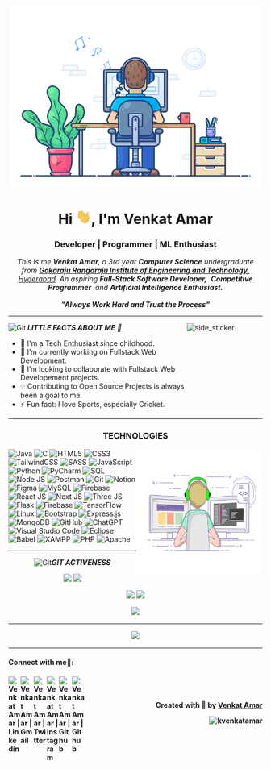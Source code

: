 <p align="center">
    <img src="https://github.com/kvenkatamar/kvenkatamar/blob/main/github.gif?raw=true" width="880px" height="360px">
</p>
<h1 align="center">Hi <img src="https://raw.githubusercontent.com/ABSphreak/ABSphreak/master/gifs/Hi.gif" width="30px" height="30px">, I'm Venkat Amar</h1>

<p align="center">
    <h3 align="center" color="green"> Developer | Programmer | ML Enthusiast </h3>
</p>

<!-- <img align="right" alt="GIF" src="github.gif" /> -->

<p align="center">
    <em>
        This is me <b>Venkat Amar</b>, a 3rd year <b>Computer Science</b> undergraduate from <a href="https://www.griet.ac.in/" color="white"> <b>Gokaraju Rangaraju Institute of Engineering and Technology</b>, Hyderabad</a>.
        An aspiring <b>Full-Stack Software Developer,</b>&nbsp; <b>Competitive Programmer</b>&nbsp; and <b>Artificial Intelligence Enthusiast.</b> 
        <br>
        <br>
        <b><i>"Always Work Hard and Trust the Process"</i></b>
    </em>
</p>

<hr>

<img align="right" width=150px height=150px alt="side_sticker" src="https://media.giphy.com/media/TEnXkcsHrP4YedChhA/giphy.gif" />

<p align="left">
 <img src="https://media.giphy.com/media/W5eoZHPpUx9sapR0eu/giphy.gif" width="30px" height="30px" alt="Git"/><i><b> LITTLE FACTS ABOUT ME 🧑 </b></i>
</p>

- 🧞 I'm a Tech Enthusiast since childhood.
- 🔭 I’m currently working on Fullstack Web Development.
- 👯 I’m looking to collaborate with Fullstack Web Developement projects.
- 💡 Contributing to Open Source Projects is always been a goal to me.
- ⚡ Fun fact: I love Sports, especially Cricket.


<hr>

<h3 align="center">TECHNOLOGIES</h3>

<img src="https://github.com/kvenkatamar/kvenkatamar/blob/main/skills.gif?raw=true" width="250px" height="250px" align="right">
<!-- <img src="https://github.com/kvenkatamar/kvenkatamar/blob/main/skills.gif?raw=true" align="right" alt="GIF" width="100px" height="100px"> 
<h4>💻 Languages:</h4> -->

![Java](https://img.shields.io/badge/java-%23ED8B00.svg?style=for-the-badge&logo=java&logoColor=white)
![C](https://img.shields.io/badge/c-%2300599C.svg?style=for-the-badge&logo=c&logoColor=white)
![HTML5](https://img.shields.io/badge/html5-%23E34F26.svg?style=for-the-badge&logo=html5&logoColor=white)
![CSS3](https://img.shields.io/badge/css3-%231572B6.svg?style=for-the-badge&logo=css3&logoColor=white)
![TailwindCSS](https://img.shields.io/badge/tailwindcss-%2338B2AC.svg?style=for-the-badge&logo=tailwind-css&logoColor=white) 
![SASS](https://img.shields.io/badge/SASS-hotpink.svg?style=for-the-badge&logo=SASS&logoColor=white) 
![JavaScript](https://img.shields.io/badge/javascript-%23323330.svg?style=for-the-badge&logo=javascript&logoColor=%23F7DF1E)
![Python](https://img.shields.io/badge/python-3670A0?style=for-the-badge&logo=python&logoColor=ffdd54)
![PyCharm](https://img.shields.io/badge/PyCharm-%23000000.svg?style=for-the-badge&logo=pycharm&logoColor=white)
![SQL](https://img.shields.io/badge/SQL-%23E89E0C.svg?style=for-the-badge&logo=sql&logoColor=white)
![Node JS](https://img.shields.io/badge/node.js-6DA55F?style=for-the-badge&logo=node.js&logoColor=white)
![Postman](https://img.shields.io/badge/Postman-FF6C37?style=for-the-badge&logo=postman&logoColor=white)
![Git](https://img.shields.io/badge/git-%23F05033.svg?style=for-the-badge&logo=git&logoColor=white)
![Notion](https://img.shields.io/badge/Notion-%23000000.svg?style=for-the-badge&logo=notion&logoColor=white)
![Figma](https://img.shields.io/badge/figma-%23F24E1E.svg?style=for-the-badge&logo=figma&logoColor=white)
![MySQL](https://img.shields.io/badge/MySQL-%2300599C.svg?style=for-the-badge&logo=mysql&logoColor=white)
![Firebase](https://img.shields.io/badge/firebase-%23039BE5.svg?style=for-the-badge&logo=firebase)
![React JS](https://img.shields.io/badge/react-%2320232a.svg?style=for-the-badge&logo=react&logoColor=%2361DAFB)
![Next JS](https://img.shields.io/badge/Next-black?style=for-the-badge&logo=next.js&logoColor=white)
![Three JS](https://img.shields.io/badge/Next-black?style=for-the-badge&logo=next.js&logoColor=white)
![Flask](https://img.shields.io/badge/Flask-%23000000.svg?style=for-the-badge&logo=flask&logoColor=white)
![Firebase](https://img.shields.io/badge/Firebase-%23FFCA28.svg?style=for-the-badge&logo=firebase&logoColor=black)
![TensorFlow](https://img.shields.io/badge/TensorFlow-%23FF6F00.svg?style=for-the-badge&logo=tensorflow&logoColor=white)
![Linux](https://img.shields.io/badge/Linux-%23FCC624.svg?style=for-the-badge&logo=linux&logoColor=black)
![Bootstrap](https://img.shields.io/badge/Bootstrap-%23563D7C.svg?style=for-the-badge&logo=bootstrap&logoColor=white)
![Express.js](https://img.shields.io/badge/Express.js-%23000000.svg?style=for-the-badge&logo=express&logoColor=white)
![MongoDB](https://img.shields.io/badge/MongoDB-%2347A248.svg?style=for-the-badge&logo=mongodb&logoColor=white)
![GitHub](https://img.shields.io/badge/GitHub-%23181717.svg?style=for-the-badge&logo=github&logoColor=white)
![ChatGPT](https://img.shields.io/badge/ChatGPT-%23404d59.svg?style=for-the-badge)
![Visual Studio Code](https://img.shields.io/badge/Visual_Studio_Code-%23007ACC.svg?style=for-the-badge&logo=visual-studio-code&logoColor=white)
![Eclipse](https://img.shields.io/badge/Eclipse-%232C2255.svg?style=for-the-badge&logo=eclipse&logoColor=white)
![Babel](https://img.shields.io/badge/Babel-F9DC3e?style=for-the-badge&logo=babel&logoColor=black)
![XAMPP](https://img.shields.io/badge/XAMPP-%23FB7A24.svg?style=for-the-badge&logo=xampp&logoColor=white)
![PHP](https://img.shields.io/badge/PHP-%23777BB4.svg?style=for-the-badge&logo=php&logoColor=white)
![Apache](https://img.shields.io/badge/Apache-%23D22128.svg?style=for-the-badge&logo=apache&logoColor=white)


<!-- <h4>🛠️ Technologies:</h4> -->

<hr>

<p align="center">
 <img src="https://media.giphy.com/media/W5eoZHPpUx9sapR0eu/giphy.gif" width="30px" height="30px" alt="Git"/><i><b>GIT ACTIVENESS</b></i>
</p>

<p align="center">
    <img src="https://github-readme-stats.vercel.app/api?username=kvenkatamar&show_icons=true&theme=github_dark&hide_border=true" width="400px"/>
    <img src="https://github-readme-streak-stats.herokuapp.com/?user=kvenkatamar&theme=github-dark-blue&hide_border=true" width="420px"/>
</p>
<p align="center">
    <img src="https://github-readme-stats.vercel.app/api/top-langs/?username=kvenkatamar&theme=algolia&layout=compact" width="270px"/>
    <img src="https://github-profile-summary-cards.vercel.app/api/cards/profile-details?username=kvenkatamar&theme=github_dark" width="520px"/>
</p>

<p align="center">
    <a href="https://leetcode.com/kvenkatamar" style="display: inline-block">
        <img width="40%" src="https://leetcode.card.workers.dev/kvenkatamar?theme=dark&font=baloo&extension=null&border=2&border_radius=8">
    </a>
</p>

<!-- TODO: Update Repos 
## 📕 Pinned Repositories
<div align="center">
<a href="https://github.com/king04aman/">
  <img align="center" src="https://github-readme-stats.vercel.app/api/pin/?username=kvenkatamar&repo=keylogger&show_icons=true&theme=tokyonight" />
</a> &nbsp;&nbsp;
<a href="https://github.com/king04aman/">
  <img align="center" src="https://github-readme-stats.vercel.app/api/pin/?username=kvenkatamar&repo=SDE-DSA-Preparation&show_icons=true&theme=tokyonight" />
</a><br/>
<a href="https://github.com/king04aman/">
  <img align="center" src="https://github-readme-stats.vercel.app/api/pin/?username=kvenkatamar&repo=phishing&show_icons=true&theme=tokyonight" />
</a>&nbsp;&nbsp;
<a href="https://github.com/king04aman/">
  <img align="center" src="https://github-readme-stats.vercel.app/api/pin/?username=kvenkatamar&repo=hacktoberfest2022&show_icons=true&theme=tokyonight" />
</a><br/>
</div> -->

<hr>

<p align="center">
    <a href="https://holopin.io/@kvenkatamar">
        <img src="https://holopin.io/api/user/board?user=kvenkatamar"/>
    </a>
</p>

<hr>
<!--
<h4>🏆 GITHUB TROPHIES:</h4>
<p align="center">
    <a href="https://github.com/kvenkatamar/">
      <img width=800 src="https://github-profile-trophy.vercel.app/?username=kvenkatamar&column=8&theme=onedark&no-frame=true&no-bg=true"/>
    </a>
</p>
<hr>
-->

<h4> Connect with me🤝: <h4>
</hr>

<a href="https://www.linkedin.com/in/kvenkatamar/">
   <img align="left" alt="Venkat Amar | Linkedin" width="24px" src="https://www.vectorlogo.zone/logos/linkedin/linkedin-icon.svg" />
</a>
<a href="mailto:kvenkatamar123@gmail.com">
    <img align="left" alt="Venkat Amar | Gmail" width="26px" src="https://www.vectorlogo.zone/logos/gmail/gmail-icon.svg" />
</a>
<a href="https://twitter.com/kvenkatamar">
    <img align="left" alt="Venkat Amar | Twitter" width="26px" src="https://www.vectorlogo.zone/logos/twitter/twitter-official.svg" />
</a>
<a href="https://www.instagram.com/iamvenkatamar/">
    <img align="left" alt="Venkat Amar | Instagram" width="24px" src="https://www.vectorlogo.zone/logos/instagram/instagram-icon.svg" />
</a>
<a href="https://www.facebook.com/profile.php?id=100003874786181">
    <img align="left" alt="Venkat Amar | Github" width="26px" src="https://www.vectorlogo.zone/logos/facebook/facebook-tile.svg" />
</a>
<a href="https://github.com/kvenkatamar">
    <img align="left" alt="Venkat Amar | Github" width="26px" src="https://www.vectorlogo.zone/logos/github/github-tile.svg" />
</a>

<br>
<br>

<p align="right" > Created with 🖤 by <a href="https://github.com/kvenkatamar">Venkat Amar</a></p>
<p align="right" > <img src="https://komarev.com/ghpvc/?username=kvenkatamar&label=Profile%20views&color=0e75b6&style=flat" alt="kvenkatamar" /> </p>
